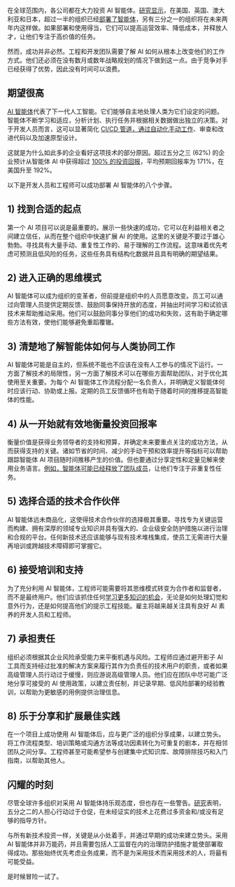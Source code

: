 在全球范围内，各公司都在大力投资 AI 智能体。[研究显示](https://www.pagerduty.com/wp-content/uploads/2025/03/Agentic-AI-Survey-Report_FINAL.pdf)，在美国、英国、澳大利亚和日本，超过一半的组织已经[部署了智能体](https://thenewstack.io/ai-agents-a-comprehensive-introduction-for-developers/)，另有三分之一的组织将在未来两年内这样做。如果部署和使用得当，它们可以提高运营效率、降低成本，并释放人才，让他们专注于高价值的任务。

然而，成功并非必然。工程和开发团队需要了解 AI 如何从根本上改变他们的工作方式。他们还必须在没有数月或数年战略规划的情况下做到这一点。由于竞争对手已经获得了优势，因此没有时间可以浪费。

## **期望很高**

[AI 智能体](https://thenewstack.io/how-ai-agents-will-change-the-web-for-users-and-developers/)代表了下一代人工智能。它们能够自主地处理人类为它们设定的问题。智能体不断学习和适应，分析计划、执行任务并根据相关数据做出独立的决策。对于开发人员而言，这可以显著简化 [CI/CD 管道，通过自动化手动工作](https://thenewstack.io/harnessing-ai-to-elevate-automated-software-testing/)、审查和改进代码以及加速原型设计。

这就是为什么如此多的企业看好这项技术的部分原因。超过五分之三 (62%) 的企业预计从智能体 AI 中获得超过 [100% 的投资回报](https://www.pagerduty.com/wp-content/uploads/2025/03/Agentic-AI-Survey-Report_FINAL.pdf)，平均预期回报率为 171%，在美国升至 192%。

以下是开发人员和工程师可以成功部署 AI 智能体的八个步骤。

## **1) 找到合适的起点**

第一个 AI 项目可以说是最重要的。展示一些快速的成功，它可以在利益相关者之间建立信任，从而在整个组织中快速扩展 AI 的使用。这里的关键是不要过于雄心勃勃。寻找具有大量手动、重复性工作的、易于理解的工作流程。这意味着优先考虑可预测且低风险的任务，这些任务具有结构化数据并且具有明确的期望结果。

## **2) 进入正确的思维模式**

AI 智能体可以成为组织的变革者，但前提是组织中的人员愿意改变。员工可以通过向管理人员提供定期反馈、鼓励同事保持开放的态度，并抽出时间学习和试验该技术来帮助推动采用。他们可以鼓励同事分享他们的成功和失败，这有助于确定哪些方法有效，使他们能够避免重蹈覆辙。

## **3) 清楚地了解智能体如何与人类协同工作**

AI 智能体可能是自主的，但系统不能也不应该在没有人工参与的情况下运行。一方面了解技术的局限性，另一方面了解技术可以在哪些方面帮助团队，对于优化其使用至关重要。为每个 AI 智能体工作流程分配一名负责人，并明确定义智能体何时应该行动、协助或上报。定期的员工反馈循环也有助于随着时间的推移提高智能体的性能。

## **4) 从一开始就有效地衡量投资回报率**

衡量价值是获得业务领导者的支持和预算，并确定未来要重点关注的成功方法，从而获得支持的关键。诸如节省的时间、减少的手动干预和效率提升等指标可以帮助跟踪智能体 AI 项目随时间推移产生的价值。但也要通过分享定性和定量见解来使用业务语言。[例如，智能体可能已经释放了团队成员](https://thenewstack.io/empowering-it-teams-through-seamless-ui-and-ai-agents/)，让他们专注于非重复性任务。

## **5) 选择合适的技术合作伙伴**

AI 智能体远未商品化，这使得技术合作伙伴的选择极其重要。寻找专为关键运营而构建、拥有深厚的领域专业知识并具有强大的、企业级安全防护措施以进行治理和合规的平台。任何新技术还应该能够与现有技术堆栈集成，使员工无需进行大量再培训或跨越技术障碍即可掌握它。

## **6) 接受培训和支持**

为了充分利用 AI 智能体，工程师可能需要将其思维模式转变为合作者和监督者，而不是最终用户。他们应该抓住任何[学习更多知识的机会](https://thenewstack.io/3-strategies-to-turn-incidents-into-learning-opportunities/)，无论是如何处理幻觉和意外行为，还是如何提高他们的提示工程技能。雇主将越来越关注具有良好 AI 素养的开发人员和工程师。

## **7) 承担责任**

组织必须根据其企业风险承受能力来平衡机遇与风险。工程师应通过避开影子 AI 工具而支持经过批准的解决方案来履行其作为负责任的技术用户的职责，或者如果高级管理人员行动过于缓慢，则应游说高级管理人员。他们应在团队中尽可能广泛地分享可接受的 AI 使用政策，以建立责任制，并记录早期、低风险部署的经验教训，以帮助为更敏感的用例提供治理信息。

## **8) 乐于分享和扩展最佳实践**

在一个项目上成功使用 AI 智能体后，应与更广泛的组织分享成果，以建立势头。将工作流程类型、培训策略或沟通方法等成功因素转化为可重复的剧本，并在相邻团队之间分享。工程师甚至可能希望参与创建集中式知识库、故障排除技巧和入门指南，以帮助其他人。

## **闪耀的时刻**

尽管全球许多组织对采用 AI 智能体持乐观态度，但也存在一些警告。[研究](https://www.pagerduty.com/wp-content/uploads/2025/03/Agentic-AI-Survey-Report_FINAL.pdf)表明，五分之二的人担心行动过于仓促，在未经证实的技术上花费过多资金和/或没有足够的指导方针。

与所有新技术投资一样，关键是从小处着手，并通过早期的成功来建立势头。采用 AI 智能体并非万能药，并且需要包括人工监督在内的治理防护措施才能使部署取得成功。那些始终优先考虑业务成果，而不是为采用技术而采用技术的人，将最有可能受益。

是时候冒险一试了。